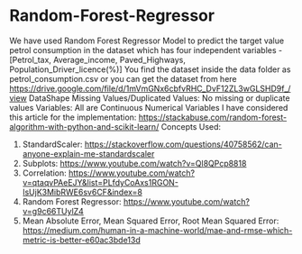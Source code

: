 # Random-Forest-Regressor
We have used Random Forest Regressor Model to predict the target value petrol consumption in the dataset which has four independent variables - [Petrol_tax, Average_income, Paved_Highways,	Population_Driver_licence(%)]
You find the dataset inside the data folder as petrol_consumption.csv or you can get the dataset from here https://drive.google.com/file/d/1mVmGNx6cbfvRHC_DvF12ZL3wGLSHD9f_/view
DataShape
Missing Values/Duplicated Values: No missing or duplicate values
Variables: All are Continuous Numerical Variables
I have considered this article for the implementation: https://stackabuse.com/random-forest-algorithm-with-python-and-scikit-learn/
Concepts Used:
1. StandardScaler: https://stackoverflow.com/questions/40758562/can-anyone-explain-me-standardscaler
2. Subplots: https://www.youtube.com/watch?v=Ql8QPcp8818
3. Correlation: https://www.youtube.com/watch?v=qtaqvPAeEJY&list=PLfdyCoAxs1RGON-lsUjK3MibRWE6sv6CF&index=8
4. Random Forest Regressor: https://www.youtube.com/watch?v=g9c66TUylZ4
5. Mean Absolute Error, Mean Squared Error, Root Mean Squared Error: https://medium.com/human-in-a-machine-world/mae-and-rmse-which-metric-is-better-e60ac3bde13d
